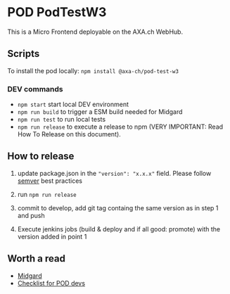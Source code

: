 # POD PodTestW3

This is a Micro Frontend deployable on the AXA.ch WebHub.

## Scripts

To install the pod locally: `npm install @axa-ch/pod-test-w3`

### DEV commands
- `npm start` start local DEV environment
- `npm run build` to trigger a ESM build needed for Midgard
- `npm run test` to run local tests
- `npm run release` to execute a release to npm (VERY IMPORTANT: Read How To Release on this document).

## How to release
1) update package.json in the `"version": "x.x.x"` field. Please follow [semver](https://semver.org/) best practices

2) run `npm run release`

3) commit to develop, add git tag containg the same version as in step 1 and push

4) Execute jenkins jobs (build & deploy and if all good: promote) with the version added in point 1

## Worth a read

- [Midgard](https://github.com/axa-ch/midgard#midgard)
- [Checklist for POD devs](https://github.com/axa-ch-webhub-cloud/create-pod-app#checklist-for-pod-devs)
